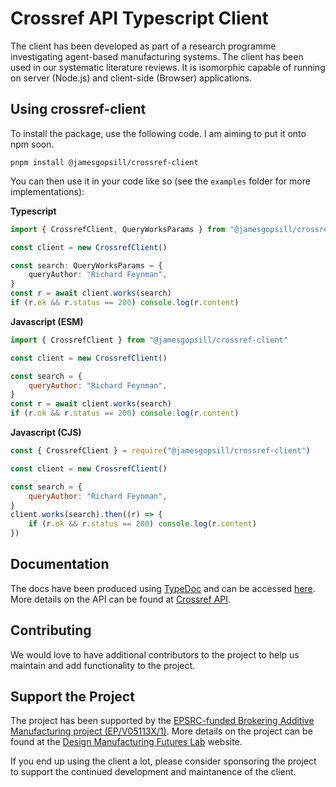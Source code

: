 # Crossref API Typescript Client

The client has been developed as part of a research programme investigating agent-based manufacturing systems. The client has been used in our systematic literature reviews. It is isomorphic capable of running on server (Node.js) and client-side (Browser) applications.

## Using crossref-client

To install the package, use the following code. I am aiming to put it onto npm soon.

```
pnpm install @jamesgopsill/crossref-client
```

You can then use it in your code like so (see the `examples` folder for more implementations):

**Typescript**

```typescript
import { CrossrefClient, QueryWorksParams } from "@jamesgopsill/crossref-client"

const client = new CrossrefClient()

const search: QueryWorksParams = {
	queryAuthor: "Richard Feynman",
}
const r = await client.works(search)
if (r.ok && r.status == 200) console.log(r.content)
```

**Javascript (ESM)**

```javascript
import { CrossrefClient } from "@jamesgopsill/crossref-client"

const client = new CrossrefClient()

const search = {
	queryAuthor: "Richard Feynman",
}
const r = await client.works(search)
if (r.ok && r.status == 200) console.log(r.content)
```

**Javascript (CJS)**

```javascript
const { CrossrefClient } = require("@jamesgopsill/crossref-client")

const client = new CrossrefClient()

const search = {
	queryAuthor: "Richard Feynman",
}
client.works(search).then((r) => {
	if (r.ok && r.status == 200) console.log(r.content)
})
```

## Documentation

The docs have been produced using [TypeDoc](https://typedoc.org/) and can be accessed [here](https://jamesgopsill.github.io/crossref-client/). More details on the API can be found at [Crossref API](https://api.crossref.org/swagger-ui/index.html).

## Contributing

We would love to have additional contributors to the project to help us maintain and add functionality to the project.

## Support the Project

The project has been supported by the [EPSRC-funded Brokering Additive Manufacturing project (EP/V05113X/1)](https://gow.epsrc.ukri.org/NGBOViewGrant.aspx?GrantRef=EP/V05113X/1). More details on the project can be found at the [Design Manufacturing Futures Lab](https://dmf-lab.co.uk/) website.

If you end up using the client a lot, please consider sponsoring the project to support the continued development and maintanence of the client.
